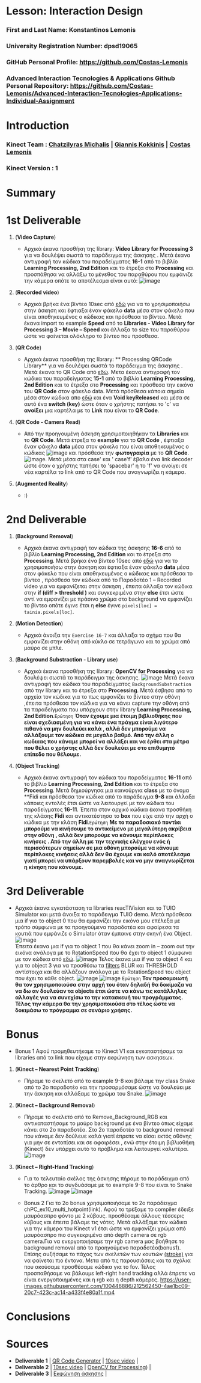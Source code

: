 # Lesson: Interaction Design

### First and Last Name: Konstantinos Lemonis
### University Registration Number: dpsd19065
### GitHub Personal Profile: https://github.com/Costas-Lemonis
### Advanced Interaction Tecnologies & Applications Github Personal Repository: https://github.com/Costas-Lemonis/Advanced-Interaction-Tecnologies-Applications-Individual-Assignment

# Introduction
### Kinect Team : [Chatzilyras Michalis](https://github.com/Chatzilyras-Michalis) | [Giannis Kokkinis](https://github.com/Giannis-Kokkinis) | [Costas Lemonis](https://github.com/Costas-Lemonis)
### Kinect Version : 1
# Summary


# 1st Deliverable
1. (**Video Capture**)
   - Αρχικά έκανα προσθήκη της library: **Video Library for Processing 3** για να δουλέψει σωστά το παράδειγμα της άσκησης . Μετά έκανα αντιγραφή τον κώδικα του παραδείγματος **16-1** από το βιβλίο **Learning Processing, 2nd Edition** και το έτρεξα στο **Processing** και προσπάθησα να αλλάξω το μέγεθος του παραθύρου που εμφάνιζε την κάμερα οπότε το αποτέλεσμα είναι αυτό: ![image](https://user-images.githubusercontent.com/100446886/197046218-57428a39-8ad8-41d9-bfed-7329d9940677.png)
   
2. (**Recorded video**)
   - Αρχικά βρήκα ένα βίντεο 10sec από [εδώ](https://www.videvo.net/video/mystical-horror-background-with-the-house-and-moon-3/605990/) για να το χρησιμοποιήσω στην άσκηση και έφτιαξα έναν φάκελο **data** μέσα στον φάκελο που είναι αποθηκευμένος ο κώδικας και πρόσθεσα το βίντεο. Μετά έκανα import το example **Speed** από το **Libraries - Video Library for Processing 3 – Movie – Speed** και άλλαξα το size του παραθύρου ώστε να φαίνεται ολόκληρο το βίντεο που πρόσθεσα. 

3. (**QR Code**)
   - Αρχικά έκανα προσθήκη της library: ** Processing QRCode Library** για να δουλέψει σωστά το παράδειγμα της άσκησης . Μετά έκανα το QR Code από [εδώ](https://www.qrcode-monkey.com/). Μετα έκανα αντιγραφή τον κώδικα του παραδείγματος **15-1** από το βιβλίο **Learning Processing, 2nd Edition** και το έτρεξα στο **Processing** και πρόσθεσα την εικόνα του **QR Code** στον φάκελο data. Μετά πρόσθεσα κάποια σημεία μέσα στον κώδικα απο [εδώ](https://shiffman.net/p5/qrcode-processing/) και ένα **Void keyReleased** και μέσα σε αυτό ένα **switch (key)** ώστε όταν ο χρήστης πατήσει το 'c' να **ανοίξει** μια καρτέλα με το **Link** που είναι το **QR Code**.

4. (**QR Code - Camera Read**)
   - Από την προηγουμένη άσκηση χρησιμοποιηθήκαν τα **Libraries** και το **QR Code**. Μετά έτρεξα το **example** για το **QR Code** , έφτιαξα έναν φάκελο **data** μέσα στον φάκελο που είναι αποθηκευμένος ο κώδικας ![image](https://user-images.githubusercontent.com/100446886/197360104-17f4172c-3e63-4f52-8f97-c4ac08a2906f.png)
 και πρόσθεσα την **φωτογραφία** με το **QR Code**. ![image](https://user-images.githubusercontent.com/100446886/197360022-a06ac671-8d5a-4e90-b023-aacac1406f37.png). Μετά μέσα στα case' και ' case'f' έβαλα ένα link decoder ώστε όταν ο χρήστης πατήσει το 'spacebar' η το 'f' να ανοίγει σε νέα καρτέλα το link από το QR Code που αναγνωρίζει η κάμερα.  



5. (**Augmented Reality**)
   - :)


# 2nd Deliverable
1. (**Background Removal**)
   - Αρχικά έκανα αντιγραφή τον κώδικα της άσκησης **16-6** από το βιβλίο **Learning Processing, 2nd Edition** και το έτρεξα στο **Processing**. Μετά βρήκα ένα βίντεο 10sec από [εδώ](https://www.videvo.net/video/mystical-horror-background-with-the-house-and-moon-3/605990/) για να το χρησιμοποιήσω στην άσκηση και έφτιαξα έναν φάκελο **data** μέσα στον φάκελο που είναι αποθηκευμένος ο κώδικας και πρόσθεσα το βίντεο , πρόσθεσα τον κώδικα από το Παραδοτέο 1 – Recorded video για να εμφανίζεται στην άσκηση , έπειτα άλλαξα τον κώδικα στην **if (diff > threshold )** και συγκεκριμένα στην **else** έτσι ώστε αντί να εμφανίζει με πράσινο χρώμα στο background να εμφανίζει το βίντεο οπότε έγινε έτσι η **else** έγινε `pixels[loc] = tainia.pixels[loc]`.
   
2. (**Motion Detection**)
   - Αρχικά άνοιξα την `Exercise 16-7` και άλλαξα το σχήμα που θα εμφανίζει στην οθόνη από κύκλο σε τετράγωνο και το χρώμα από μαύρο σε μπλε.

3. (**Background Substraction - Library use**)
   - Αρχικά έκανα προσθήκη της library: **OpenCV for Processing** για να δουλέψει σωστά το παράδειγμα της άσκησης. ![image](https://user-images.githubusercontent.com/100446886/205073376-2792fd5d-3c42-4aba-a619-e61de81ca008.png) Μετά έκανα αντιγραφή τον κώδικα του παραδείγματος `BackgroundSubstraction` από την library και το έτρεξα στο **Processing**. Μετά έσβησα από το αρχεία τον κώδικα για το πως εμφανίζει το βίντεο στην οθόνη ,έπειτα πρόσθεσα τον κώδικα για να κάνει capture την οθόνη από τα παραδείγματα που υπάρχουν στην library **Learning Processing, 2nd Edition**.`Ερώτηση` **Όταν έχουμε μια έτοιμη βιβλιοθήκης που είναι σχεδιασμένη για να κάνει ένα πράγμα είναι λιγότερο πιθανό να μην δουλεύει καλά , αλλά δεν μπορούμε να αλλάξουμε τον κώδικα σε μεγάλο βαθμό. Από την άλλη ο κωδικας που κάναμε μπορεί να αλλάξει και να έρθει στα μέτρα που θέλει ο χρήστης αλλά δεν δουλεύει με στο επιθυμητό επίπεδο που θέλουμε.**


4. (**Object Tracking**)
   - Αρχικά έκανα αντιγραφή τον κώδικα του παραδείγματος **16-11** από το βιβλίο **Learning Processing, 2nd Edition** και το έτρεξα στο **Processing**. Μετά δημιούργησα μια καινούργια **class** με το όνομα **Fidi και πρόσθεσα τον κώδικα από το παράδειγμα **9-8** και άλλαξα κάποιες εντολές έτσι ώστε να λειτουργεί με τον κώδικα του παραδείγματος **16-11**. Έπειτα στον αρχικό κώδικα έκανα προσθήκη της κλάσης **Fidi** και αντικατέστησα το **box** που είχε από την αρχή ο κώδικα με την κλάση **Fidi**.`Ερώτηση` **Με το παραδοσιακό ποντίκι μπορούμε να κινήσουμε το αντικείμενο με μεγαλύτερη ακρίβεια στην οθόνη , αλλά δεν μπορούμε να κάνουμε περίπλοκες κινήσεις . Από την άλλη με την τεχνικής ελέγχου ενός ή περισσότερων σημείων σε μια οθόνη μπορούμε να κάνουμε περίπλοκες κινήσεις αλλά δεν θα έχουμε και καλό αποτέλεσμα γιατί μπορεί να υπάρξουν παρεμβολές και να μην αναγνωρίζεται η κίνηση που κάνουμε.**  

# 3rd Deliverable 
   - Αρχικά έκανα εγκατάσταση τα libraries reacTIVision και το TUIO Simulator και μετά άνοιξα  το παράδειγμα TUIO demo. Μετά πρόσθεσα μια if για το object 0 που θα εμφανίζει την εικόνα μου επέλεξα με τρόπο σύμφωνα με τα προηγούμενα παραδοτέα και αφαίρεσα τα κουτιά που εμφάνιζε ο Simulator όταν έμπαινε στην σκηνή ένα Object.
![image](https://user-images.githubusercontent.com/100446886/212496921-df236ae3-a1ef-4616-ba73-34c19cdc7190.png)   
Έπειτα έκανα μια if για το object 1 που θα κάνει zoom in – zoom out την εικόνα ανάλογα με το RotationSpeed που θα έχει το object 1 σύμφωνα με τον κώδικα από [εδώ](https://forum.processing.org/two/discussion/2151/zoom-in-and-out.html).
![image](https://user-images.githubusercontent.com/100446886/212496953-7949fef0-238f-4c62-b2f0-23d8f02a5f7c.png)
Τέλος έκανα μια if για το object 4 και για το object 3 για να προσθέσω τα [filters](https://processing.org/reference/filter_.html) BLUR και THRESHOLD αντίστοιχα και θα αλλάζουν ανάλογα με το RotationSpeed του object που έχει το κάθε object.
![image](https://user-images.githubusercontent.com/100446886/212558885-dac28a76-4dfb-4c26-a6d1-60e71eacbf3e.png)
![image](https://user-images.githubusercontent.com/100446886/212559138-694b6acc-3491-456a-86a7-515e71732330.png)
`Ερώτηση` **Τον προσομοιωτή θα τον χρησιμοποιούσα στην αρχή του όταν δηλαδή θα δοκίμαζα να να δω αν δουλεύαν τα objects έτσι ώστε να κάνω τις κατάλληλες αλλαγές για να συνεχίσω το την κατασκευή του προγράμματος. Τέλος την κάμερα θα την χρησιμοποιούσα στο τέλος ώστε να δοκιμάσω το πρόγραμμα σε σενάριο χρήσης.** 


# Bonus 
   - Bonus 1
Αφού προμηθευτήκαμε το Kinect V1 και εγκαταστήσαμε τα libraries από τα link που είχαμε στην εκφώνηση των ασκησεων.
1. (**Kinect – Nearest Point Tracking**)
   - Πήραμε το σκελετό από το example 9-8 και βάλαμε την class Snake από το 2o παραδοτέο και την προσαρμόσαμε ώστε να δουλεύει με την άσκηση και αλλάξαμε το χρώμα του Snake.
   ![image](https://user-images.githubusercontent.com/100446886/212174082-dc65b738-e5c2-4836-a402-6ab450a68a7e.png)

2. (**Kinect – Background Removal**)
   - Πήραμε το σκελετό από το Remove_Background_RGB και αντικαταστήσαμε το μαύρο background με ένα βίντεο όπως είχαμε κάνει στο 2ο παραδοτέο.
  Στο 2ο παραδοτέο το background removal που κάναμε δεν δούλευε καλά γιατί έπρεπε να είσαι εκτός οθόνης για μην σε εντοπίσει και σε αφαιρέσει , ενώ στην έτοιμη βιβλιοθήκη (Kinect) δεν υπάρχει αυτό το πρόβλημα και λειτουργεί καλυτέρα.
![image](https://user-images.githubusercontent.com/100446886/212173982-5cada63b-fb48-4d72-a1a0-67a41582d4f6.png)

3. (**Kinect – Right-Hand Tracking**)
   - Για το τελευταίο σκέλος της άσκησης πήραμε το παράδειγμα από το άρθρο και το συνδυάσαμε με το example 9-8 που είναι το Snake Tracking.
![image](https://user-images.githubusercontent.com/100446886/212173702-a318d793-5b7d-4eef-a84e-979650679c05.png)
![image](https://user-images.githubusercontent.com/100446886/212559208-618b0499-e816-474f-b818-99d04bc79a01.png)

   - Bonus 2
Για το 2ο  bonus χρησιμοποιήσαμε το 2ο παράδειγμα chPC_ex10_multi_hotpoint(link).
Αφού το τρέξαμε το compiler έδειξε μαυρόασπρο φόντο με 2 κύβους. προσθέσαμε άλλους τέσσερις κύβους και έπειτα βάλαμε τις νότες. Μετά αλλάξαμε τον κώδικα για την κάμερα του Kinect v1 έτσι ώστε να εμφανίζει χρώμα από μαυρόασπρο πιο συγκεκριμένα από depth camera σε rgb camera.Για να ενεργοποιήσαμε την rgb camera μας βοήθησε το background removal από το προηγούμενο παραδοτέο(bonus1). Επίσης αυξήσαμε το πάχος των σκελετών των κουτιών [(stroke)](https://processing.org/reference/strokeWeight_.html) για να φαίνεται πιο έντονα. Μετα από τις παρουσιάσεις και τα σχόλια που ακούσαμε προσθέσαμε κώδικα για το fov. Τέλος προσπαθήσαμε να βάλουμε left-right hand tracking αλλά έπρεπε να είναι ενεργοποιημένες και η rgb και η depth κάμερες.
https://user-images.githubusercontent.com/100446886/212562450-4ae1bc09-20c7-423c-ac14-a433f4e80a1f.mp4



# Conclusions


# Sources
- **Deliverable 1** | [QR Code Generator](https://www.qrcode-monkey.com/) | [10sec video](https://www.videvo.net/video/mystical-horror-background-with-the-house-and-moon-3/605990/) | 
- **Deliverable 2** | [10sec video](https://www.videvo.net/video/mystical-horror-background-with-the-house-and-moon-3/605990/) | [OpenCV for Processing](https://github.com/atduskgreg/opencv-processing)) | 
- **Deliverable 3** | [Εκφώνηση άσκησης](https://github.com/merkourisa/Advanced-Interaction-Tecnologies-Applications-Individual-Assignment/issues/4) |
